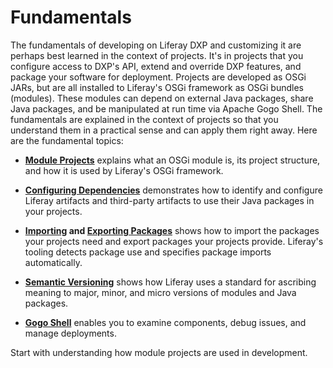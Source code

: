 # Fundamentals

The fundamentals of developing on Liferay DXP and customizing it are perhaps best learned in the context of projects. It's in projects that you configure access to  DXP's API, extend and override  DXP features, and package your software for deployment. Projects are developed as OSGi JARs, but are all installed to Liferay's OSGi framework as OSGi bundles (modules). These modules can depend on external Java packages, share Java packages, and be manipulated at run time via Apache Gogo Shell. The fundamentals are explained in the context of projects so that you understand them in a practical sense and can apply them right away. Here are the fundamental topics:

* **[Module Projects](./module-projects.md)** explains what an OSGi module is, its project structure, and how it is used by Liferay's OSGi framework.

* **[Configuring Dependencies](./configuring-dependencies/configuring-dependencies.md)** demonstrates how to identify and configure Liferay artifacts and third-party artifacts to use their Java packages in your projects.

* **[Importing](./importing-packages.md) and [Exporting Packages](./exporting-packages.md)** shows how to import the packages your projects need and export packages your projects provide. Liferay's tooling detects package use and specifies package imports automatically.

* **[Semantic Versioning](./semantic-versioning.md)** shows how Liferay uses a standard for ascribing meaning to major, minor, and micro versions of modules and Java packages.

* **[Gogo Shell](./using-felix-gogo-shell.md)** enables you to examine components, debug issues, and manage deployments.

Start with understanding how module projects are used in development.